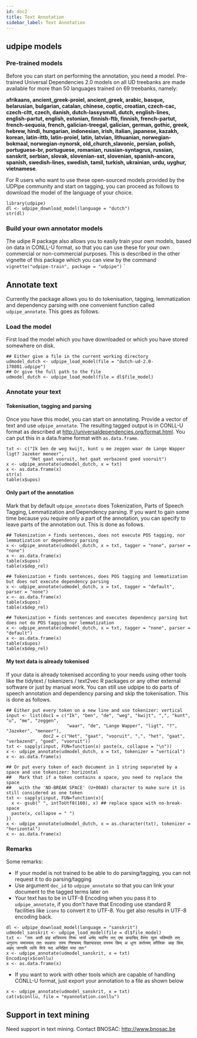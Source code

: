 ```yaml
---
id: doc2
title: Text Annotation
sidebar_label: Text Annotation
---
```


## udpipe models

### Pre-trained models

Before you can start on performing the annotation, you need a model. Pre-trained Universal Dependencies 2.0 models on all UD treebanks are made available for more than 50 languages trained on 69 treebanks, namely: 

**afrikaans, ancient_greek-proiel, ancient_greek, arabic, basque, belarusian, bulgarian, catalan, chinese, coptic, croatian, czech-cac, czech-cltt, czech, danish, dutch-lassysmall, dutch, english-lines, english-partut, english, estonian, finnish-ftb, finnish, french-partut, french-sequoia, french, galician-treegal, galician, german, gothic, greek, hebrew, hindi, hungarian, indonesian, irish, italian, japanese, kazakh, korean, latin-ittb, latin-proiel, latin, latvian, lithuanian, norwegian-bokmaal, norwegian-nynorsk, old_church_slavonic, persian, polish, portuguese-br, portuguese, romanian, russian-syntagrus, russian, sanskrit, serbian, slovak, slovenian-sst, slovenian, spanish-ancora, spanish, swedish-lines, swedish, tamil, turkish, ukrainian, urdu, uyghur, vietnamese**.

For R users who want to use these open-sourced models provided by the UDPipe community and start on tagging, you can proceed as follows to download the model of the language of your choice. 


```{r}
library(udpipe)
dl <- udpipe_download_model(language = "dutch")
str(dl)
```


### Build your own annotator models

The udipe R package also allows you to easily train your own models, based on data in CONLL-U format, so that you can use these for your own commercial or non-commercial purposes. This is described in the other vignette of this package which you can view by the command `vignette("udpipe-train", package = "udpipe")`
`


## Annotate text

Currently the package allows you to do tokenisation, tagging, lemmatization and dependency parsing with one convenient function called `udpipe_annotate`. This goes as follows. 

### Load the model

First load the model which you have downloaded or which you have stored somewhere on disk. 

```{r}
## Either give a file in the current working directory
udmodel_dutch <- udpipe_load_model(file = "dutch-ud-2.0-170801.udpipe")
## Or give the full path to the file 
udmodel_dutch <- udpipe_load_model(file = dl$file_model)
```

### Annotate your text

#### Tokenisation, tagging and parsing

Once you have this model, you can start on annotating. Provide a vector of text and use `udpipe_annotate`. The resulting tagged output is in CONLL-U format as described at http://universaldependencies.org/format.html. You can put this in a data.frame format with `as.data.frame`.

```{r}
txt <- c("Ik ben de weg kwijt, kunt u me zeggen waar de Lange Wapper ligt? Jazeker meneer", 
         "Het gaat vooruit, het gaat verbazend goed vooruit")
x <- udpipe_annotate(udmodel_dutch, x = txt)
x <- as.data.frame(x)
str(x)
table(x$upos)
```

#### Only part of the annotation

Mark that by default `udpipe_annotate` does Tokenization, Parts of Speech Tagging, Lemmatization and Dependency parsing. If you want to gain some time because you require only a part of the annotation, you can specify to leave parts of the annotation out. This is done as follows.

```{r, results='hide'}
## Tokenization + finds sentences, does not execute POS tagging, nor lemmatization or dependency parsing
x <- udpipe_annotate(udmodel_dutch, x = txt, tagger = "none", parser = "none")
x <- as.data.frame(x)
table(x$upos)
table(x$dep_rel)

## Tokenization + finds sentences, does POS tagging and lemmatization but does not execute dependency parsing
x <- udpipe_annotate(udmodel_dutch, x = txt, tagger = "default", parser = "none")
x <- as.data.frame(x)
table(x$upos)
table(x$dep_rel)

## Tokenization + finds sentences and executes dependency parsing but does not do POS tagging nor lemmatization
x <- udpipe_annotate(udmodel_dutch, x = txt, tagger = "none", parser = "default")
x <- as.data.frame(x)
table(x$upos)
table(x$dep_rel)
```

#### My text data is already tokenised

If your data is already tokenised according to your needs using other tools like the tidytext / tokenizers / text2vec R packages or any other external software or just by manual work. You can still use udpipe to do parts of speech annotation and dependency parsing and skip the tokenisation. This is done as follows. 

```{r, results='hide'}
## Either put every token on a new line and use tokenizer: vertical
input <- list(doc1 = c("Ik", "ben", "de", "weg", "kwijt", ",", "kunt", "u", "me", "zeggen", 
                       "waar", "de", "Lange Wapper", "ligt", "?", "Jazeker", "meneer"),
              doc2 = c("Het", "gaat", "vooruit", ",", "het", "gaat", "verbazend", "goed", "vooruit"))
txt <- sapply(input, FUN=function(x) paste(x, collapse = "\n"))
x <- udpipe_annotate(udmodel_dutch, x = txt, tokenizer = "vertical")
x <- as.data.frame(x)

## Or put every token of each document in 1 string separated by a space and use tokenizer: horizontal
##   Mark that if a token contains a space, you need to replace the space 
##   with the 'NO-BREAK SPACE' (U+00A0) character to make sure it is still considered as one token
txt <- sapply(input, FUN=function(x){
  x <- gsub(" ", intToUtf8(160), x) ## replace space with no-break-space
  paste(x, collapse = " ")
})
x <- udpipe_annotate(udmodel_dutch, x = as.character(txt), tokenizer = "horizontal")
x <- as.data.frame(x)
```

### Remarks

Some remarks:

- If your model is not trained to be able to do parsing/tagging, you can not request it to do parsing/tagging
- Use argument `doc_id` to  `udpipe_annotate` so that you can link your document to the tagged terms later on
- Your text has to be in UTF-8 Encoding when you pass it to `udpipe_annotate`, if you don't have that Encoding use standard R facilities like `iconv` to convert it to UTF-8. You get also results in UTF-8 encoding back.

```{r}
dl <- udpipe_download_model(language = "sanskrit")
udmodel_sanskrit <- udpipe_load_model(file = dl$file_model)
txt <- "ततः असौ प्राह क्षत्रियस्य तिस्रः भार्या धर्मम् भवन्ति तत् एषा कदाचिद् वैश्या सुता भविष्यति तत् अनुरागः ममास्याम् ततः रथकारः तस्य निश्चयम् विज्ञायावदत् वयस्य किम् अ धुना कर्तव्यम् कौलिकः आह किम् अहम् जानामि त्वयि मित्रे यत् अभिहितं मया ततः"
x <- udpipe_annotate(udmodel_sanskrit, x = txt)
Encoding(x$conllu)
x <- as.data.frame(x)
```

- If you want to work with other tools which are capable of handling CONLL-U format, just export your annotation to a file as shown below

```{r}
x <- udpipe_annotate(udmodel_sanskrit, x = txt)
cat(x$conllu, file = "myannotation.conllu")
```

## Support in text mining

Need support in text mining. 
Contact BNOSAC: http://www.bnosac.be
